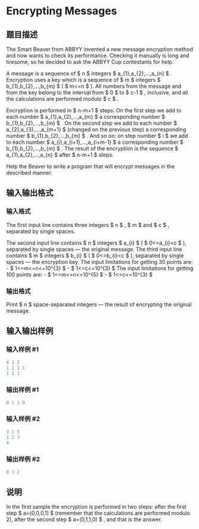 # Encrypting Messages

## 题目描述

The Smart Beaver from ABBYY invented a new message encryption method and now wants to check its performance. Checking it manually is long and tiresome, so he decided to ask the ABBYY Cup contestants for help.

A message is a sequence of $ n $ integers $ a_{1},a_{2},...,a_{n} $ . Encryption uses a key which is a sequence of $ m $ integers $ b_{1},b_{2},...,b_{m} $ ( $ m<=n $ ). All numbers from the message and from the key belong to the interval from $ 0 $ to $ c-1 $ , inclusive, and all the calculations are performed modulo $ c $ .

Encryption is performed in $ n-m+1 $ steps. On the first step we add to each number $ a_{1},a_{2},...,a_{m} $ a corresponding number $ b_{1},b_{2},...,b_{m} $ . On the second step we add to each number $ a_{2},a_{3},...,a_{m+1} $ (changed on the previous step) a corresponding number $ b_{1},b_{2},...,b_{m} $ . And so on: on step number $ i $ we add to each number $ a_{i},a_{i+1},...,a_{i+m-1} $ a corresponding number $ b_{1},b_{2},...,b_{m} $ . The result of the encryption is the sequence $ a_{1},a_{2},...,a_{n} $ after $ n-m+1 $ steps.

Help the Beaver to write a program that will encrypt messages in the described manner.

## 输入输出格式

### 输入格式

The first input line contains three integers $ n $ , $ m $ and $ c $ , separated by single spaces.

The second input line contains $ n $ integers $ a_{i} $ ( $ 0<=a_{i}<c $ ), separated by single spaces — the original message. The third input line contains $ m $ integers $ b_{i} $ ( $ 0<=b_{i}<c $ ), separated by single spaces — the encryption key. The input limitations for getting 30 points are: - $ 1<=m<=n<=10^{3} $ - $ 1<=c<=10^{3} $ The input limitations for getting 100 points are: - $ 1<=m<=n<=10^{5} $ - $ 1<=c<=10^{3} $

### 输出格式

Print $ n $ space-separated integers — the result of encrypting the original message.

## 输入输出样例

### 输入样例 #1

```cpp
4 3 2
1 1 1 1
1 1 1

```
### 输出样例 #1

```cpp
0 1 1 0

```
### 输入样例 #2

```cpp
3 1 5
1 2 3
4

```
### 输出样例 #2

```cpp
0 1 2

```
## 说明

In the first sample the encryption is performed in two steps: after the first step $ a=(0,0,0,1) $ (remember that the calculations are performed modulo 2), after the second step $ a=(0,1,1,0) $ , and that is the answer.

